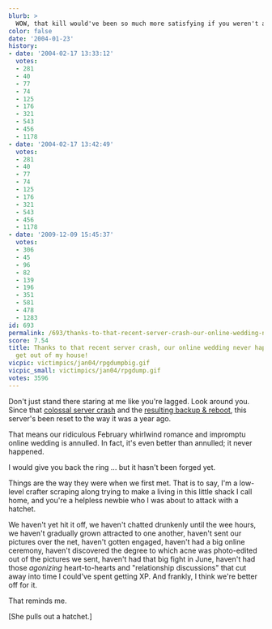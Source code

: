 ```yaml
---
blurb: >
  WOW, that kill would've been so much more satisfying if you weren't a complete stranger.
color: false
date: '2004-01-23'
history:
- date: '2004-02-17 13:33:12'
  votes:
  - 281
  - 40
  - 77
  - 74
  - 125
  - 176
  - 321
  - 543
  - 456
  - 1178
- date: '2004-02-17 13:42:49'
  votes:
  - 281
  - 40
  - 77
  - 74
  - 125
  - 176
  - 321
  - 543
  - 456
  - 1178
- date: '2009-12-09 15:45:37'
  votes:
  - 306
  - 45
  - 96
  - 82
  - 139
  - 196
  - 351
  - 581
  - 478
  - 1283
id: 693
permalink: /693/thanks-to-that-recent-server-crash-our-online-wedding-never-happened-now-get-out-of-my-house/
score: 7.54
title: Thanks to that recent server crash, our online wedding never happened. Now
  get out of my house!
vicpic: victimpics/jan04/rpgdumpbig.gif
vicpic_small: victimpics/jan04/rpgdump.gif
votes: 3596
---
```


Don't just stand there staring at me like you're lagged. Look around
you. Since that [colossal server crash](%ARTICLE[690]%) and the
[resulting backup & reboot](%ARTICLE[692]%), this server's been
reset to the way it was a year ago.

That means our ridiculous February whirlwind romance and impromptu
online wedding is annulled. In fact, it's even better than annulled; it
never happened.

I would give you back the ring ... but it hasn't been forged yet.

Things are the way they were when we first met. That is to say, I'm a
low-level crafter scraping along trying to make a living in this little
shack I call home, and you're a helpless newbie who I was about to
attack with a hatchet.

We haven't yet hit it off, we haven't chatted drunkenly until the wee
hours, we haven't gradually grown attracted to one another, haven't sent
our pictures over the net, haven't gotten engaged, haven't had a big
online ceremony, haven't discovered the degree to which acne was
photo-edited out of the pictures we sent, haven't had that big fight in
June, haven't had those *agonizing* heart-to-hearts and "relationship
discussions" that cut away into time I could've spent getting XP. And
frankly, I think we're better off for it.

That reminds me.

\[She pulls out a hatchet.\]